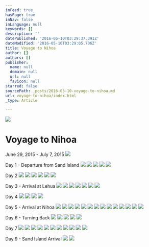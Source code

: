 ```yaml
---
inFeed: true
hasPage: true
inNav: false
inLanguage: null
keywords: []
description: ''
datePublished: '2016-05-10T03:29:37.391Z'
dateModified: '2016-05-10T03:29:05.706Z'
title: Voyage to Nihoa
author: []
authors: []
publisher:
  name: null
  domain: null
  url: null
  favicon: null
starred: false
sourcePath: _posts/2016-05-10-voyage-to-nihoa.md
url: voyage-to-nihoa/index.html
_type: Article

---
```

![](https://the-grid-user-content.s3-us-west-2.amazonaws.com/90792d50-0971-4095-933e-9f9ebe5e5b32.jpg)

# Voyage to Nihoa

June 29, 2015 - July 7, 2015
![](https://the-grid-user-content.s3-us-west-2.amazonaws.com/3bcd2b70-c692-482b-be00-d12c2ad29567.jpg)

Day 1 - Departure from Sand Island
![](https://the-grid-user-content.s3-us-west-2.amazonaws.com/a0f7ae5b-1939-435b-89db-d3d80b34e327.jpg)
![](https://the-grid-user-content.s3-us-west-2.amazonaws.com/fcacdf58-7941-4810-abaa-c5b88b49af9a.jpg)
![](https://the-grid-user-content.s3-us-west-2.amazonaws.com/baeaf9b7-e59b-4a3e-8c00-a71021f26ca2.jpg)
![](https://the-grid-user-content.s3-us-west-2.amazonaws.com/302fe43b-9f49-489c-bd72-128a820b5955.jpg)
![](https://the-grid-user-content.s3-us-west-2.amazonaws.com/52d8ac3b-83bf-4df8-9196-9230c4ad4833.jpg)

Day 2
![](https://the-grid-user-content.s3-us-west-2.amazonaws.com/f400a025-8ed1-447c-bd61-eb6254f9dad3.jpg)
![](https://the-grid-user-content.s3-us-west-2.amazonaws.com/f6645342-4f6b-48b4-8196-5db9d0e87cc3.jpg)
![](https://the-grid-user-content.s3-us-west-2.amazonaws.com/1fa1811e-3070-40ea-a603-f5f68800aaa3.jpg)
![](https://the-grid-user-content.s3-us-west-2.amazonaws.com/48eb7736-0265-4e1b-a8e3-01e17c6bcdc5.jpg)
![](https://the-grid-user-content.s3-us-west-2.amazonaws.com/4dc04670-5a1f-4c84-adb4-006085ef9f7e.jpg)
![](https://the-grid-user-content.s3-us-west-2.amazonaws.com/7bf230ae-8581-4095-9502-2e7d1cb8326a.jpg)

Day 3 - Arrival at Lehua
![](https://the-grid-user-content.s3-us-west-2.amazonaws.com/a1027028-78f6-4b38-b1cc-5b01e071f98c.jpg)
![](https://the-grid-user-content.s3-us-west-2.amazonaws.com/b6f6d240-0c73-4667-9c11-edd14c6bd3c3.jpg)
![](https://the-grid-user-content.s3-us-west-2.amazonaws.com/0402169b-a25a-4287-92d0-144ecb6ee813.jpg)
![](https://the-grid-user-content.s3-us-west-2.amazonaws.com/57065daf-a7a5-4121-886d-323475cc0bf8.jpg)
![](https://the-grid-user-content.s3-us-west-2.amazonaws.com/8286ea99-f2ba-4758-91d4-5d8b3759f903.jpg)
![](https://the-grid-user-content.s3-us-west-2.amazonaws.com/763d0f38-1330-4ad9-a06d-4f7bba665a30.jpg)
![](https://the-grid-user-content.s3-us-west-2.amazonaws.com/1719e015-ac82-4e2f-ad5f-420dad6d89b5.jpg)

Day 4
![](https://the-grid-user-content.s3-us-west-2.amazonaws.com/7b57d3f7-7f6a-400e-85de-f6fad8a7750c.jpg)
![](https://the-grid-user-content.s3-us-west-2.amazonaws.com/a22de58c-6ecf-4cd0-b067-af90dbaf48ce.jpg)
![](https://the-grid-user-content.s3-us-west-2.amazonaws.com/f428135a-a04b-4743-b6be-ad818108c668.jpg)
![](https://the-grid-user-content.s3-us-west-2.amazonaws.com/33f43778-17dd-4148-9d6c-3a869dfca5a5.jpg)

Day 5 - Arrival at Nihoa
![](https://the-grid-user-content.s3-us-west-2.amazonaws.com/c709df17-3643-4c05-92e5-a0f7d78faa35.jpg)
![](https://the-grid-user-content.s3-us-west-2.amazonaws.com/926667c0-ff1b-43c2-a7d8-7fbe82988623.jpg)
![](https://the-grid-user-content.s3-us-west-2.amazonaws.com/4f247486-ea61-40a0-bc9f-669356992fa0.jpg)
![](https://the-grid-user-content.s3-us-west-2.amazonaws.com/4068b5bb-5689-4d3c-b9e6-81bef15e6792.jpg)
![](https://the-grid-user-content.s3-us-west-2.amazonaws.com/b0d2639e-b20f-476a-a81e-f986834801ec.jpg)
![](https://the-grid-user-content.s3-us-west-2.amazonaws.com/5f6da2d9-0a4c-491f-8a14-283312671fd5.jpg)
![](https://the-grid-user-content.s3-us-west-2.amazonaws.com/87b8e2e5-33da-47cb-9a69-a616da96c63b.jpg)
![](https://the-grid-user-content.s3-us-west-2.amazonaws.com/ec3caabe-a9f4-4e3b-a20b-55c6a7149147.jpg)
![](https://the-grid-user-content.s3-us-west-2.amazonaws.com/1158be09-70d4-42a7-bb02-1bc3f7485178.jpg)
![](https://the-grid-user-content.s3-us-west-2.amazonaws.com/6e4ba2bc-a635-4db7-bfa5-5b7aec9a7783.jpg)
![](https://the-grid-user-content.s3-us-west-2.amazonaws.com/77a8aefe-6c2a-4c08-94c4-e103b91e3703.jpg)
![](https://the-grid-user-content.s3-us-west-2.amazonaws.com/391e0775-a2b0-46eb-a154-46ed54ccc6ba.jpg)
![](https://the-grid-user-content.s3-us-west-2.amazonaws.com/9a1ea3af-bbe4-4071-99e2-9c78c1e9e026.jpg)
![](https://the-grid-user-content.s3-us-west-2.amazonaws.com/df3ef1d5-da04-4d22-b19e-d753f2a9edcb.jpg)

Day 6 - Turning Back
![](https://the-grid-user-content.s3-us-west-2.amazonaws.com/0741707e-5455-40b1-bb75-c2601871ee30.jpg)
![](https://the-grid-user-content.s3-us-west-2.amazonaws.com/77bd0ca3-1f9c-4258-b595-c13675c2bf10.jpg)
![](https://the-grid-user-content.s3-us-west-2.amazonaws.com/bb28a0da-fbb5-43e7-9736-d7c7cb7481bb.jpg)
![](https://the-grid-user-content.s3-us-west-2.amazonaws.com/fc5cbbce-df53-4f68-ab6b-2422139de9aa.jpg)
![](https://the-grid-user-content.s3-us-west-2.amazonaws.com/d8608ccb-5324-4d55-a67e-78d9fa8e0ca2.jpg)

Day 7
![](https://the-grid-user-content.s3-us-west-2.amazonaws.com/d0293f60-894e-4c5f-946a-a6570da02953.jpg)
![](https://the-grid-user-content.s3-us-west-2.amazonaws.com/5d51f8fe-eae1-4c5e-813b-ee572361d573.jpg)
![](https://the-grid-user-content.s3-us-west-2.amazonaws.com/e93913e4-7c7c-44a5-ba04-6cbcba3d053b.jpg)
![](https://the-grid-user-content.s3-us-west-2.amazonaws.com/4c2840f7-10c6-4206-9445-8799ee9d7694.jpg)
![](https://the-grid-user-content.s3-us-west-2.amazonaws.com/7f26c0d8-533e-4dbd-a7e7-f177b17d1fa6.jpg)
![](https://the-grid-user-content.s3-us-west-2.amazonaws.com/1dfb4309-4b5d-4115-b3ae-45f5bbfcc36c.jpg)
![](https://the-grid-user-content.s3-us-west-2.amazonaws.com/ef20bd3c-2941-4f4d-92d1-ae43f5cf05f6.jpg)
![](https://the-grid-user-content.s3-us-west-2.amazonaws.com/5a977f2c-cf30-410e-bbfe-095de47e1cf0.jpg)
![](https://the-grid-user-content.s3-us-west-2.amazonaws.com/aadaa4a2-ce42-4ad9-9b22-796a6b0ed388.jpg)
![](https://the-grid-user-content.s3-us-west-2.amazonaws.com/e0b0aaee-982b-4878-bd7f-0e2b15e15fe7.jpg)
![](https://the-grid-user-content.s3-us-west-2.amazonaws.com/1e377db0-8b05-4309-b341-707c8d95b09f.jpg)

Day 9 - Sand Island Arrival
![](https://the-grid-user-content.s3-us-west-2.amazonaws.com/badc6280-11e6-414c-a955-9fee01c932dc.jpg)
![](https://the-grid-user-content.s3-us-west-2.amazonaws.com/d7b2331a-7abf-4b6b-8b88-5c8dfcf70529.jpg)